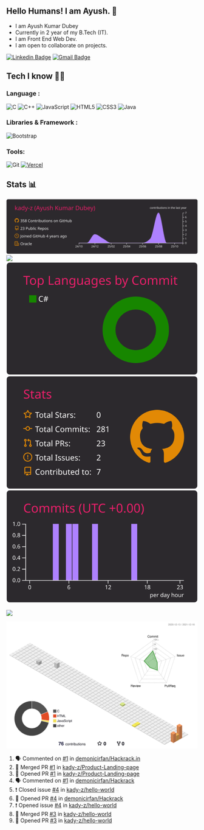 ## Hello Humans! I am Ayush. 👋

- I am Ayush Kumar Dubey 
- Currently in 2 year of my B.Tech (IT). 
- I am Front End Web Dev. 
- I am open to collaborate on projects.


[![Linkedin Badge](https://img.shields.io/badge/-AyushKumarDubey-blue?style=flat-square&logo=Linkedin&logoColor=white&link=https://www.linkedin.com/in/ayushkudubey/)](https://www.linkedin.com/in/ayushkudubey/)
[![Gmail Badge](https://img.shields.io/badge/-Gmail-c14438?style=flat-square&logo=Gmail&logoColor=white&link=mailto:0051.ayush@gmail.com)](mailto:0051.ayush@gmail.com)

## Tech I know 👩‍💻 

### Language :

![C](https://img.shields.io/badge/-C-00599C?style=flat-square&logo=c)
![C++](https://img.shields.io/badge/-C++-00599C?style=flat-square&logo=c)
![JavaScript](https://img.shields.io/badge/-JavaScript-black?style=flat-square&logo=javascript)
![HTML5](https://img.shields.io/badge/-HTML5-E34F26?style=flat-square&logo=html5&logoColor=white)
![CSS3](https://img.shields.io/badge/-CSS3-1572B6?style=flat-square&logo=css3)
![Java](https://img.shields.io/badge/-java-E34A86?style=flat-square&logo=java)

### Libraries & Framework :

![Bootstrap](https://img.shields.io/badge/-Bootstrap-563D7C?style=flat-square&logo=bootstrap)

### Tools:

![Git](https://img.shields.io/badge/-Git-black?style=flat-square&logo=git)
<a href="#"><img alt="Vercel" src="https://img.shields.io/badge/Vercel%20-%23000000.svg?logo=vercel&logoColor=white"></a>


## Stats 📊

[![](https://raw.githubusercontent.com/kady-z/kady-z/main/profile-summary-card-output/monokai/0-profile-details.svg)](https://github.com/vn7n24fzkq/github-profile-summary-cards)
[![](https://raw.githubusercontent.com/kady-z/kady-z/main/profile-summary-card-output/monokai/1-repos-per-language.svg)](https://github.com/vn7n24fzkq/github-profile-summary-cards) [![](https://raw.githubusercontent.com/kady-z/kady-z/main/profile-summary-card-output/monokai/2-most-commit-language.svg)](https://github.com/vn7n24fzkq/github-profile-summary-cards)
[![](https://raw.githubusercontent.com/kady-z/kady-z/main/profile-summary-card-output/monokai/3-stats.svg)](https://github.com/vn7n24fzkq/github-profile-summary-cards) [![](https://raw.githubusercontent.com/kady-z/kady-z/main/profile-summary-card-output/monokai/4-productive-time.svg)](https://github.com/vn7n24fzkq/github-profile-summary-cards)
<p>
  <img align="center" src="https://github-readme-streak-stats.herokuapp.com/?user=kady-z&theme=dark">
</p>

![](./profile-3d-contrib/profile-season-animate.svg)

<!--START_SECTION:activity-->
1. 🗣 Commented on [#1](https://github.com/demonicirfan/Hackrack.in/issues/1) in [demonicirfan/Hackrack.in](https://github.com/demonicirfan/Hackrack.in)
2. 🎉 Merged PR [#1](https://github.com/kady-z/Product-Landing-page/pull/1) in [kady-z/Product-Landing-page](https://github.com/kady-z/Product-Landing-page)
3. 💪 Opened PR [#1](https://github.com/kady-z/Product-Landing-page/pull/1) in [kady-z/Product-Landing-page](https://github.com/kady-z/Product-Landing-page)
4. 🗣 Commented on [#1](https://github.com/demonicirfan/Hackrack/issues/1) in [demonicirfan/Hackrack](https://github.com/demonicirfan/Hackrack)
5. ❗️ Closed issue [#4](https://github.com/kady-z/hello-world/issues/4) in [kady-z/hello-world](https://github.com/kady-z/hello-world)
6. 💪 Opened PR [#4](https://github.com/demonicirfan/Hackrack/pull/4) in [demonicirfan/Hackrack](https://github.com/demonicirfan/Hackrack)
7. ❗️ Opened issue [#4](https://github.com/kady-z/hello-world/issues/4) in [kady-z/hello-world](https://github.com/kady-z/hello-world)
8. 🎉 Merged PR [#3](https://github.com/kady-z/hello-world/pull/3) in [kady-z/hello-world](https://github.com/kady-z/hello-world)
9. 💪 Opened PR [#3](https://github.com/kady-z/hello-world/pull/3) in [kady-z/hello-world](https://github.com/kady-z/hello-world)
<!--END_SECTION:activity-->
<!--START_SECTION:activity-->
